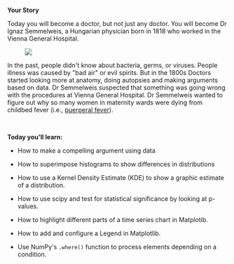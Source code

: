 <div class="article-asset--container--3djM8"><div data-purpose="safely-set-inner-html:rich-text-viewer:html" class="article-asset--content--1dAQ9 rt-scaffolding"><p><strong>Your Story</strong></p><p>Today you will become a doctor, but not just any doctor. You will become Dr Ignaz Semmelweis, a Hungarian physician born in 1818 who worked in the Vienna General Hospital. </p><figure><img align="middle" src="https://img-c.udemycdn.com/redactor/raw/2020-10-23_10-15-15-050a33ada93a9b72a2e40d4713872e42.png"></figure><p>In the past, people didn't know about bacteria, germs, or viruses. People illness was caused by "bad air" or evil spirits. But in the 1800s Doctors started looking more at anatomy, doing autopsies and making arguments based on data. Dr Semmelweis suspected that something was going wrong with the procedures at Vienna General Hospital. Dr Semmelweis wanted to figure out why so many women in maternity wards were dying from childbed fever (i.e., <a target="_blank" rel="noopener noreferrer" href="https://en.wikipedia.org/wiki/Postpartum_infections">puerperal fever</a>).</p><p><br></p><p><strong>Today you'll learn: </strong></p><ul><li><p>How to make a compelling argument using data</p></li><li><p>How to superimpose histograms to show differences in distributions</p></li><li><p>How to use a Kernel Density Estimate (KDE)&nbsp;to show a graphic estimate of a distribution.</p></li><li><p>How to use scipy and test for statistical significance by looking at p-values. </p></li><li><p>How to highlight different parts of a time series chart in Matplotib.</p></li><li><p>How to add and configure a Legend in Matplotlib.</p></li><li><p>Use NumPy's <code>.where()</code>&nbsp;function to process elements depending on a condition.</p></li></ul><br>
